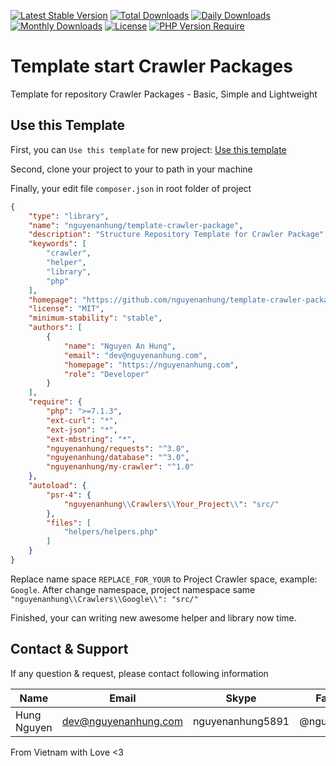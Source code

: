 [![Latest Stable Version](https://img.shields.io/packagist/v/nguyenanhung/template-crawler-package.svg?style=flat-square)](https://packagist.org/packages/nguyenanhung/template-crawler-package)
[![Total Downloads](https://img.shields.io/packagist/dt/nguyenanhung/template-crawler-package.svg?style=flat-square)](https://packagist.org/packages/nguyenanhung/template-crawler-package)
[![Daily Downloads](https://img.shields.io/packagist/dd/nguyenanhung/template-crawler-package.svg?style=flat-square)](https://packagist.org/packages/nguyenanhung/template-crawler-package)
[![Monthly Downloads](https://img.shields.io/packagist/dm/nguyenanhung/template-crawler-package.svg?style=flat-square)](https://packagist.org/packages/nguyenanhung/template-crawler-package)
[![License](https://img.shields.io/packagist/l/nguyenanhung/template-crawler-package.svg?style=flat-square)](https://packagist.org/packages/nguyenanhung/template-crawler-package)
[![PHP Version Require](https://img.shields.io/packagist/dependency-v/nguyenanhung/template-crawler-package/php)](https://packagist.org/packages/nguyenanhung/template-crawler-package)

# Template start Crawler Packages

Template for repository Crawler Packages - Basic, Simple and Lightweight

## Use this Template

First, you can `Use this template` for new project: [Use this template](https://github.com/nguyenanhung/template-crawler-package/generate)

Second, clone your project to your to path in your machine

Finally, your edit file `composer.json` in root folder of project

```json
{
    "type": "library",
    "name": "nguyenanhung/template-crawler-package",
    "description": "Structure Repository Template for Crawler Package",
    "keywords": [
        "crawler",
        "helper",
        "library",
        "php"
    ],
    "homepage": "https://github.com/nguyenanhung/template-crawler-package",
    "license": "MIT",
    "minimum-stability": "stable",
    "authors": [
        {
            "name": "Nguyen An Hung",
            "email": "dev@nguyenanhung.com",
            "homepage": "https://nguyenanhung.com",
            "role": "Developer"
        }
    ],
    "require": {
        "php": ">=7.1.3",
        "ext-curl": "*",
        "ext-json": "*",
        "ext-mbstring": "*",
        "nguyenanhung/requests": "^3.0",
        "nguyenanhung/database": "^3.0",
        "nguyenanhung/my-crawler": "^1.0"
    },
    "autoload": {
        "psr-4": {
            "nguyenanhung\\Crawlers\\Your_Project\\": "src/"
        },
        "files": [
            "helpers/helpers.php"
        ]
    }
}

```

Replace name space `REPLACE_FOR_YOUR` to Project Crawler space, example: `Google`. After change namespace, project namespace same `"nguyenanhung\\Crawlers\\Google\\": "src/"`

Finished, your can writing new awesome helper and library now time.

## Contact & Support

If any question & request, please contact following information

| Name        | Email                | Skype            | Facebook      |
|-------------|----------------------|------------------|---------------|
| Hung Nguyen | dev@nguyenanhung.com | nguyenanhung5891 | @nguyenanhung |

From Vietnam with Love <3
